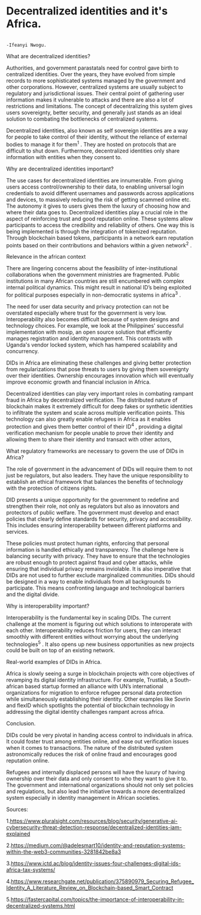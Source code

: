 # Decentralized identities and it's Africa.
                                                                                 -Ifeanyi Nwogu.



What are decentralized identities?

Authorities, and government parastatals need for control gave birth to centralized identities. Over the years, they have evolved from simple records to more sophisticated systems managed by the government and other corporations. However, centralized systems are usually subject to regulatory and jurisdictional issues. Their central point of gathering user information makes it vulnerable to attacks and there are also a lot of restrictions and limitations. 
The concept of decentralizing this system gives users sovereignty, better security, and generally just stands as an ideal solution to combating the bottlenecks of centralized systems.

Decentralized identities, also known as self sovereign identities are a way for people to take control of their identity, without the reliance of external bodies to manage it for them<sup>1</sup> . They are hosted on protocols that are difficult to shut down. Furthermore, decentralized identities only share information with entities when they consent to.

Why are decentralized identities important?

The use cases for decentralized identities are innumerable. From giving users access control/ownership to their data, to enabling universal login credentials to avoid different usernames and passwords across applications and devices, to massively reducing the risk of getting scammed online etc. The autonomy it gives to users gives them the luxury of choosing how and where their data goes to. 
Decentralized identities play a crucial role in the aspect of reinforcing trust and good reputation online. These systems allow participants to access the credibility and reliability of others. One way this is being implemented is through the integration of tokenized reputation. Through blockchain based tokens, participants in a network earn reputation points based on their contributions and behaviors within a given network<sup>2</sup> .

Relevance in the african context

There are lingering concerns about the feasibility of inter-institutional collaborations when the government ministries are fragmented. Public institutions in many African countries are still encumbered with complex internal political dynamics. This might result in national ID’s being exploited for political purposes especially in non-democratic systems in africa<sup>3</sup> . 

The need for user data security and privacy protection can not be overstated especially where trust for the government is very low. Interoperability also becomes difficult because of system designs and technology choices. 
For example, we look at the Philippines' successful implementation with mosip, an open source solution that efficiently manages registration and identity management. This contrasts with Uganda's vendor locked system, which has hampered scalability and concurrency. 

DIDs in Africa are eliminating these challenges and giving better protection from regularizations that pose threats to users by giving them sovereignty over their identities.
Ownership encourages innovation which will eventually improve economic growth and financial inclusion in Africa.

Decentralized identities can play very important roles in combating rampant fraud in Africa by decentralized verification. The distributed nature of blockchain makes it extremely difficult for deep fakes or synthetic identities to infiltrate the system and scale across multiple verification points.
This technology can also greatly enable refugees in Africa as it enables protection and gives them better control of their ID<sup>4</sup> , providing a digital verification mechanism for people unable to prove their identity and allowing them to share their identity and transact with other actors,

What regulatory frameworks are necessary to govern the use of DIDs in Africa?

The role of government in the advancement of DIDs will require them to not just be regulators, but also leaders. They have the unique responsibility to establish an ethical framework that balances the benefits of technology with the protection of citizens rights.

DID presents a unique opportunity for the government to redefine and strengthen their role, not only as regulators but also as innovators and protectors of public welfare. 
The government must develop and enact policies that clearly define standards for security, privacy and accessibility. This includes ensuring interoperability between different platforms and services. 

These policies must protect human rights, enforcing that personal information is handled ethically and transparency. The challenge here is balancing security with privacy. They have to ensure that the technologies are robust enough to protect against fraud and cyber attacks, while ensuring that individual privacy remains inviolable.
It is also imperative that DIDs are not used to further exclude marginalized communities. DIDs should be designed in a way to enable individuals from all backgrounds to participate. This means confronting language and technological barriers and the digital divide. 

Why is interoperability important?

Interoperability is the fundamental key in scaling DIDs. The current challenge at the moment is figuring out which solutions to interoperate with each other. Interoperability reduces friction for users, they can interact smoothly with different entities without worrying about the underlying technologies<sup>5</sup> . 
It also opens up new business opportunities as new projects could be built on top of an existing network.

Real-world examples of DIDs in Africa.

Africa is slowly seeing a surge in blockchain projects with core objectives of revamping its digital identity infrastructure.
For example, Trustlab, a South-african based startup formed an alliance with UN’s international organizations for migration to enforce refugee personal data protection while simultaneously establishing their identity. 
Other examples like Sovrin and flexID which spotlights the potential of blockchain technology in addressing the digital identity challenges rampant across africa.


Conclusion.

DIDs could be very pivotal in handing access control to individuals in africa. 
It could foster trust among entities online, and ease out verification issues when it comes to transactions. The nature of the distributed system astronomically reduces the risk of online fraud and encourages good reputation online. 

Refugees and internally displaced persons will have the luxury of having ownership over their data and only consent to who they want to give it to. The government and international organizations should not only set policies and regulations, but also lead the initiative towards a more decentralized system especially in identity management in African societies.






Sources:

1.https://www.pluralsight.com/resources/blog/security/generative-ai-cybersecurity-threat-detection-response/decentralized-identities-iam-explained

2.https://medium.com/@adelesmart10/identity-and-reputation-systems-within-the-web3-communities-3281842be8a3

3.https://www.ictd.ac/blog/identity-issues-four-challenges-digital-ids-africa-tax-systems/

4.https://www.researchgate.net/publication/375890979_Securing_Refugee_Identity_A_Literature_Review_on_Blockchain-based_Smart_Contract

5.https://fastercapital.com/topics/the-importance-of-interoperability-in-decentralized-systems.html

 
